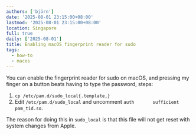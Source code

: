 ```yaml
---
authors: ['björn']
date: '2025-08-01 23:15:00+08:00'
lastmod: '2025-08-01 23:15:00+08:00'
location: Singapore
full: true
daily: ['2025-08-01']
title: Enabling macOS fingerprint reader for sudo
tags:
  - how-to
  - macos
---
```

You can enable the fingerprint reader for sudo on macOS,
and pressing my finger on a button beats having to type the password, steps:

1. `cp /etc/pam.d/sudo_local{.template,}` 
2. Edit `/etc/pam.d/sudo_local` and uncomment `auth       sufficient     pam_tid.so`. 

The reason for doing this in `sudo_local` is that this file will not get reset with system changes from Apple.
